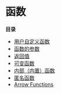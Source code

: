 函数
====

**目录**

-   [用户自定义函数](/functions/user-defined.html)
-   [函数的参数](/functions/arguments.html)
-   [返回值](/functions/returning-values.html)
-   [可变函数](/functions/variable-functions.html)
-   [内部（内置）函数](/functions/internal.html)
-   [匿名函数](/functions/anonymous.html)
-   [Arrow Functions](/functions/arrow.html)

